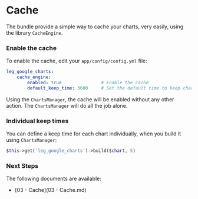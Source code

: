 Cache
=====

The bundle provide a simple way to cache your charts, very easily, using the library `CacheEngine`.

### Enable the cache

To enable the cache, edit your `app/config/config.yml` file:

``` yml
leg_google_charts:
    cache_engine:
        enabled: true               # Enable the cache
        default_keep_time: 3600     # Set the default time to keep charts, in seconds
```

Using the `ChartsManager`, the cache will be enabled without any other action.
The `ChartsManager` will do all the job alone.

### Individual keep times

You can define a keep time for each chart individually, when you build it using `ChartsManager`:

``` php
$this->get('leg_google_charts')->build($chart, 5)
```

### Next Steps

The following documents are available:

- [03 - Cache](03 - Cache.md)